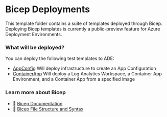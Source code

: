# Bicep Deployments

This template folder contains a suite of templates deployed through Bicep. Deploying Bicep templates is currently a public-preview feature for Azure Deployment Environments.

### What will be deployed?

You can deploy the following test templates to ADE:
- [AppConfig](./AppConfig/appconfig.bicep) Will deploy infrastructure to create an App Configuration
- [ContainerApp](./ContainerApp/main.bicep) Will deploy a Log Analytics Workspace, a Container App Environment, and a Container App from a specified image

### Learn more about Bicep

- 📘 [Bicep Documentation](https://learn.microsoft.com/en-us/azure/azure-resource-manager/bicep/)
- 📘 [Bicep File Structure and Syntax](https://learn.microsoft.com/en-us/azure/azure-resource-manager/bicep/file)